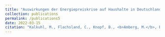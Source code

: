 ```yaml
---
title: "Auswirkungen der Energiepreiskrise auf Haushalte in Deutschland"
collection: publications
permalink: /publications5
date: 2022-03-15
citation: "Kalkuhl, M., Flachsland, C., Knopf, B., <b>Amberg, M.</b>, Bergmann, T., Kellner, M., Stüber, S., Haywood, L., Roolfs, C., Edenhofer, O. (2022). [Auswirkungen der Energiepreiskrise auf Haushalte in Deutschland: Sozialpolitische Herausforderungen und Handlungsoptionen](https://www.mcc-berlin.net/fileadmin/data/C18_MCC_Publications/2022_MCC_Auswirkungen_der_Energiepreiskrise_auf_Haushalte.pdf). <i>MCC Arbeitspapier</i>."
---
```

